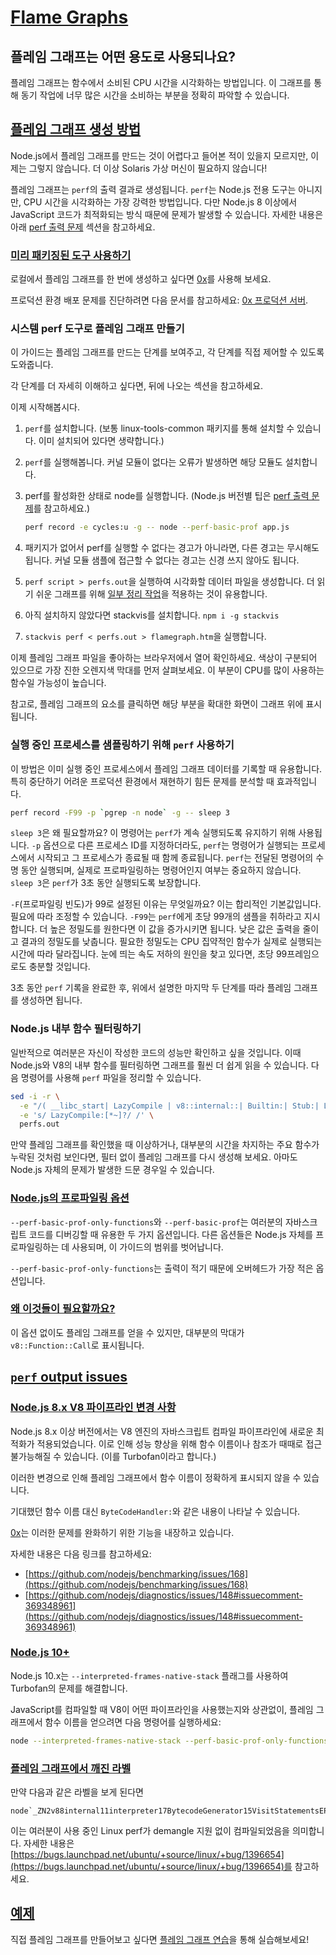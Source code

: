 # [Flame Graphs](https://nodejs.org/en/learn/modules/publishing-a-package#flame-graphs)





## 플레임 그래프는 어떤 용도로 사용되나요?

플레임 그래프는 함수에서 소비된 CPU 시간을 시각화하는 방법입니다. 이 그래프를 통해 동기 작업에 너무 많은 시간을 소비하는 부분을 정확히 파악할 수 있습니다.


## [플레임 그래프 생성 방법](https://nodejs.org/en/learn/modules/publishing-a-package#how-to-create-a-flame-graph)

Node.js에서 플레임 그래프를 만드는 것이 어렵다고 들어본 적이 있을지 모르지만, 이제는 그렇지 않습니다. 더 이상 Solaris 가상 머신이 필요하지 않습니다!

플레임 그래프는 `perf`의 출력 결과로 생성됩니다. `perf`는 Node.js 전용 도구는 아니지만, CPU 시간을 시각화하는 가장 강력한 방법입니다. 다만 Node.js 8 이상에서 JavaScript 코드가 최적화되는 방식 때문에 문제가 발생할 수 있습니다. 자세한 내용은 아래 [perf 출력 문제](https://nodejs.org/en/learn/modules/publishing-a-package#perf-output-issues) 섹션을 참고하세요.


### [미리 패키징된 도구 사용하기](https://nodejs.org/en/learn/modules/publishing-a-package#use-a-pre-packaged-tool)

로컬에서 플레임 그래프를 한 번에 생성하고 싶다면 [0x](https://www.npmjs.com/package/0x)를 사용해 보세요.

프로덕션 환경 배포 문제를 진단하려면 다음 문서를 참고하세요: [0x 프로덕션 서버](https://github.com/davidmarkclements/0x/blob/master/docs/production-servers.md).


### 시스템 perf 도구로 플레임 그래프 만들기

이 가이드는 플레임 그래프를 만드는 단계를 보여주고, 각 단계를 직접 제어할 수 있도록 도와줍니다.

각 단계를 더 자세히 이해하고 싶다면, 뒤에 나오는 섹션을 참고하세요.

이제 시작해봅시다.

1. `perf`를 설치합니다. (보통 linux-tools-common 패키지를 통해 설치할 수 있습니다. 이미 설치되어 있다면 생략합니다.)
   
2. `perf`를 실행해봅니다. 커널 모듈이 없다는 오류가 발생하면 해당 모듈도 설치합니다.
   
3. perf를 활성화한 상태로 node를 실행합니다. (Node.js 버전별 팁은 [perf 출력 문제](https://nodejs.org/en/learn/modules/publishing-a-package#perf-output-issues)를 참고하세요.)
   
    ```bash
    perf record -e cycles:u -g -- node --perf-basic-prof app.js
    ```
   
4. 패키지가 없어서 perf를 실행할 수 없다는 경고가 아니라면, 다른 경고는 무시해도 됩니다. 커널 모듈 샘플에 접근할 수 없다는 경고는 신경 쓰지 않아도 됩니다.
   
5. `perf script > perfs.out`을 실행하여 시각화할 데이터 파일을 생성합니다. 더 읽기 쉬운 그래프를 위해 [일부 정리 작업](https://nodejs.org/en/learn/modules/publishing-a-package#filtering-out-nodejs-internal-functions)을 적용하는 것이 유용합니다.
   
6. 아직 설치하지 않았다면 stackvis를 설치합니다. `npm i -g stackvis`
   
7. `stackvis perf < perfs.out > flamegraph.htm`을 실행합니다.

이제 플레임 그래프 파일을 좋아하는 브라우저에서 열어 확인하세요. 색상이 구분되어 있으므로 가장 진한 오렌지색 막대를 먼저 살펴보세요. 이 부분이 CPU를 많이 사용하는 함수일 가능성이 높습니다.

참고로, 플레임 그래프의 요소를 클릭하면 해당 부분을 확대한 화면이 그래프 위에 표시됩니다.


### 실행 중인 프로세스를 샘플링하기 위해 `perf` 사용하기

이 방법은 이미 실행 중인 프로세스에서 플레임 그래프 데이터를 기록할 때 유용합니다. 특히 중단하기 어려운 프로덕션 환경에서 재현하기 힘든 문제를 분석할 때 효과적입니다.

```bash
perf record -F99 -p `pgrep -n node` -g -- sleep 3
```

`sleep 3`은 왜 필요할까요? 이 명령어는 `perf`가 계속 실행되도록 유지하기 위해 사용됩니다. `-p` 옵션으로 다른 프로세스 ID를 지정하더라도, `perf`는 명령어가 실행되는 프로세스에서 시작되고 그 프로세스가 종료될 때 함께 종료됩니다. `perf`는 전달된 명령어의 수명 동안 실행되며, 실제로 프로파일링하는 명령어인지 여부는 중요하지 않습니다. `sleep 3`은 `perf`가 3초 동안 실행되도록 보장합니다.

`-F`(프로파일링 빈도)가 99로 설정된 이유는 무엇일까요? 이는 합리적인 기본값입니다. 필요에 따라 조정할 수 있습니다. `-F99`는 `perf`에게 초당 99개의 샘플을 취하라고 지시합니다. 더 높은 정밀도를 원한다면 이 값을 증가시키면 됩니다. 낮은 값은 출력을 줄이고 결과의 정밀도를 낮춥니다. 필요한 정밀도는 CPU 집약적인 함수가 실제로 실행되는 시간에 따라 달라집니다. 눈에 띄는 속도 저하의 원인을 찾고 있다면, 초당 99프레임으로도 충분할 것입니다.

3초 동안 `perf` 기록을 완료한 후, 위에서 설명한 마지막 두 단계를 따라 플레임 그래프를 생성하면 됩니다.


### Node.js 내부 함수 필터링하기

일반적으로 여러분은 자신이 작성한 코드의 성능만 확인하고 싶을 것입니다. 이때 Node.js와 V8의 내부 함수를 필터링하면 그래프를 훨씬 더 쉽게 읽을 수 있습니다. 다음 명령어를 사용해 `perf` 파일을 정리할 수 있습니다.

```bash
sed -i -r \
  -e "/( __libc_start| LazyCompile | v8::internal::| Builtin:| Stub:| LoadIC:|\[unknown\]| LoadPolymorphicIC:)/d" \
  -e 's/ LazyCompile:[*~]?/ /' \
  perfs.out
```

만약 플레임 그래프를 확인했을 때 이상하거나, 대부분의 시간을 차지하는 주요 함수가 누락된 것처럼 보인다면, 필터 없이 플레임 그래프를 다시 생성해 보세요. 아마도 Node.js 자체의 문제가 발생한 드문 경우일 수 있습니다.


### [Node.js의 프로파일링 옵션](https://nodejs.org/en/learn/modules/publishing-a-package#nodejss-profiling-options)

`--perf-basic-prof-only-functions`와 `--perf-basic-prof`는 여러분의 자바스크립트 코드를 디버깅할 때 유용한 두 가지 옵션입니다. 다른 옵션들은 Node.js 자체를 프로파일링하는 데 사용되며, 이 가이드의 범위를 벗어납니다.

`--perf-basic-prof-only-functions`는 출력이 적기 때문에 오버헤드가 가장 적은 옵션입니다.


### [왜 이것들이 필요할까요?](https://nodejs.org/en/learn/modules/publishing-a-package#why-do-i-need-them-at-all)

이 옵션 없이도 플레임 그래프를 얻을 수 있지만, 대부분의 막대가 `v8::Function::Call`로 표시됩니다.


## [`perf` output issues](https://nodejs.org/en/learn/modules/publishing-a-package#perf-output-issues)





### [Node.js 8.x V8 파이프라인 변경 사항](https://nodejs.org/en/learn/modules/publishing-a-package#nodejs-8x-v8-pipeline-changes)

Node.js 8.x 이상 버전에서는 V8 엔진의 자바스크립트 컴파일 파이프라인에 새로운 최적화가 적용되었습니다. 이로 인해 성능 향상을 위해 함수 이름이나 참조가 때때로 접근 불가능해질 수 있습니다. (이를 Turbofan이라고 합니다.)

이러한 변경으로 인해 플레임 그래프에서 함수 이름이 정확하게 표시되지 않을 수 있습니다.

기대했던 함수 이름 대신 `ByteCodeHandler:`와 같은 내용이 나타날 수 있습니다.

[0x](https://www.npmjs.com/package/0x)는 이러한 문제를 완화하기 위한 기능을 내장하고 있습니다.

자세한 내용은 다음 링크를 참고하세요:

-   [https://github.com/nodejs/benchmarking/issues/168](https://github.com/nodejs/benchmarking/issues/168)
-   [https://github.com/nodejs/diagnostics/issues/148#issuecomment-369348961](https://github.com/nodejs/diagnostics/issues/148#issuecomment-369348961)


### [Node.js 10+](https://nodejs.org/en/learn/modules/publishing-a-package#nodejs-10)

Node.js 10.x는 `--interpreted-frames-native-stack` 플래그를 사용하여 Turbofan의 문제를 해결합니다.

JavaScript를 컴파일할 때 V8이 어떤 파이프라인을 사용했는지와 상관없이, 플레임 그래프에서 함수 이름을 얻으려면 다음 명령어를 실행하세요:

```bash
node --interpreted-frames-native-stack --perf-basic-prof-only-functions
```


### [플레임 그래프에서 깨진 라벨](https://nodejs.org/en/learn/modules/publishing-a-package#broken-labels-in-the-flame-graph)

만약 다음과 같은 라벨을 보게 된다면

```
node`_ZN2v88internal11interpreter17BytecodeGenerator15VisitStatementsEPNS0_8ZoneListIPNS0_9StatementEEE
```

이는 여러분이 사용 중인 Linux perf가 demangle 지원 없이 컴파일되었음을 의미합니다. 자세한 내용은 [https://bugs.launchpad.net/ubuntu/+source/linux/+bug/1396654](https://bugs.launchpad.net/ubuntu/+source/linux/+bug/1396654)를 참고하세요.


## [예제](https://nodejs.org/en/learn/modules/publishing-a-package#examples)

직접 플레임 그래프를 만들어보고 싶다면 [플레임 그래프 연습](https://github.com/naugtur/node-example-flamegraph)을 통해 실습해보세요!


